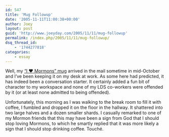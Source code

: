 ```yaml
---
id: 547
title: 'Mug Followup'
date: '2005-11-11T11:00:38+00:00'
author: Joey
layout: post
guid: 'http://www.joeyday.com/2005/11/11/mug-followup'
permalink: /index.php/2005/11/11/mug-followup/
dsq_thread_id:
    - '1744277818'
categories:
    - essay
---
```


Well, my [“I ♥ Mormons” mug](/2005/10/12/an-open-question) arrived in the mail sometime in mid-October and I’ve been keeping it on my desk at work. As some here had predicted, it has indeed been a conversation starter. It certainly added a fun bit of character to my workspace and none of my LDS co-workers were offended by it (or at least none admitted to being offended).

Unfortunately, this morning as I was walking to the break room to fill it with coffee, I fumbled and dropped it on the floor in the hallway. It shattered into two large halves and a dozen smaller shards. I casually remarked to one of my Mormon friends that this may have been a sign from God that I should stop loving Mormons, to which he smartly replied that it was more likely a sign that I should stop drinking coffee. Touché.